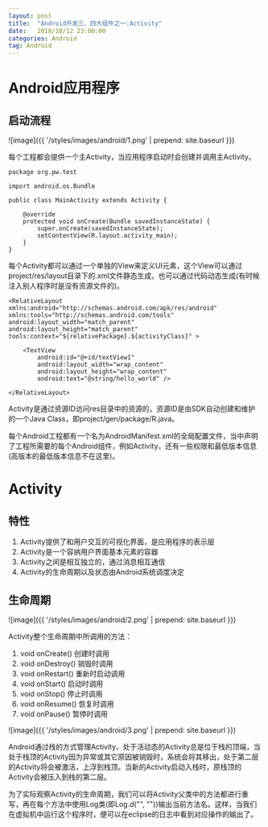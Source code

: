 ```yaml
---
layout: post
title:  "Android开发三、四大组件之一:Activity"
date:   2018/10/12 23:00:00
categories: Android
tag: Android
---
```


# Android应用程序

## 启动流程

![image]({{ '/styles/images/android/1.png' | prepend: site.baseurl }})

每个工程都会提供一个主Activity，当应用程序启动时会创建并调用主Activity。

    package org.pw.test

    import android.os.Bundle

    public class MainActivity extends Activity {

        @override
        protected void onCreate(Bundle savedInstanceState) {
            super.onCreate(savedInstanceState);
            setContentView(R.layout.activity_main);
        }
    }

每个Activity都可以通过一个单独的View来定义UI元素，这个View可以通过project/res/layout目录下的.xml文件静态生成，也可以通过代码动态生成(有时候注入别人程序时是没有资源文件的)。

    <RelativeLayout xmlns:android="http://schemas.android.com/apk/res/android"
    xmlns:tools="http://schemas.android.com/tools"
    android:layout_width="match_parent"
    android:layout_height="match_parent"
    tools:context="${relativePackage}.${activityClass}" >

        <TextView
            android:id="@+id/textView1"
            android:layout_width="wrap_content"
            android:layout_height="wrap_content"
            android:text="@string/hello_world" />

    </RelativeLayout>

Activity是通过资源ID访问res目录中的资源的，资源ID是由SDK自动创建和维护的一个Java Class，即project/gen/package/R.java。

每个Android工程都有一个名为AndroidManifest.xml的全局配置文件，当中声明了工程所需要的每个Android组件，例如Activity，还有一些权限和最低版本信息(高版本的最低版本信息不在这里)。

# Activity

## 特性

1. Activity提供了和用户交互的可视化界面，是应用程序的表示层
2. Activity是一个容纳用户界面基本元素的容器
3. Activity之间是相互独立的，通过消息相互通信
4. Activity的生命周期以及状态由Android系统调度决定

## 生命周期

![image]({{ '/styles/images/android/2.png' | prepend: site.baseurl }})

Activity整个生命周期中所调用的方法：

1. void onCreate()    创建时调用
2. void onDestroy()  销毁时调用
3. void onRestart()   重新时启动调用
4. void onStart()      启动时调用
5. void onStop()       停止时调用
6. void onResume()  恢复时调用
7. void onPause()     暂停时调用

![image]({{ '/styles/images/android/3.png' | prepend: site.baseurl }})

Android通过栈的方式管理Activity，处于活动态的Activity总是位于栈的顶端，当处于栈顶的Activity因为异常或其它原因被销毁时，系统会将其移出，处于第二层的Activity将会被激活，上浮到栈顶。当新的Activity启动入栈时，原栈顶的Activity会被压入到栈的第二层。

为了实际观察Activity的生命周期，我们可以将Activity父类中的方法都进行重写，再在每个方法中使用Log类(即Log.d("", ""))输出当前方法名。这样，当我们在虚拟机中运行这个程序时，便可以在eclipse的日志中看到对应操作的输出了。
